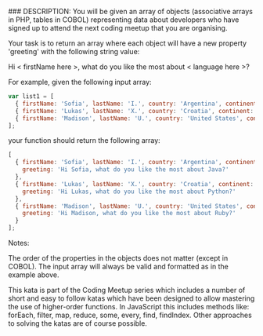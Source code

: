 ### DESCRIPTION:
You will be given an array of objects (associative arrays in PHP, tables in COBOL) representing data about developers who have signed up to attend the next coding meetup that you are organising.

Your task is to return an array where each object will have a new property 'greeting' with the following string value:

Hi < firstName here >, what do you like the most about < language here >?

For example, given the following input array:
```js
var list1 = [
  { firstName: 'Sofia', lastName: 'I.', country: 'Argentina', continent: 'Americas', age: 35, language: 'Java' },
  { firstName: 'Lukas', lastName: 'X.', country: 'Croatia', continent: 'Europe', age: 35, language: 'Python' },
  { firstName: 'Madison', lastName: 'U.', country: 'United States', continent: 'Americas', age: 32, language: 'Ruby' } 
];
```
your function should return the following array:
```js
[
  { firstName: 'Sofia', lastName: 'I.', country: 'Argentina', continent: 'Americas', age: 35, language: 'Java',
    greeting: 'Hi Sofia, what do you like the most about Java?'
  },
  { firstName: 'Lukas', lastName: 'X.', country: 'Croatia', continent: 'Europe', age: 35, language: 'Python',
    greeting: 'Hi Lukas, what do you like the most about Python?'
  },
  { firstName: 'Madison', lastName: 'U.', country: 'United States', continent: 'Americas', age: 32, language: 'Ruby',
    greeting: 'Hi Madison, what do you like the most about Ruby?'
  } 
];
```
Notes:

The order of the properties in the objects does not matter (except in COBOL).
The input array will always be valid and formatted as in the example above.




This kata is part of the Coding Meetup series which includes a number of short and easy to follow katas which have been designed to allow mastering the use of higher-order functions. In JavaScript this includes methods like: forEach, filter, map, reduce, some, every, find, findIndex. Other approaches to solving the katas are of course possible.

